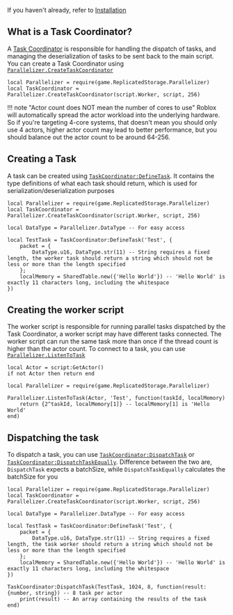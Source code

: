 If you haven't already, refer to [Installation](/parallelizer/guides/quick-start/installation)

## What is a Task Coordinator?
A [Task Coordinator](/parallelizer/api/task-coordinator) is responsible for handling the dispatch of tasks, and managing the deserialization of tasks to be sent back to the main script. You can create a Task Coordinator using [`Parallelizer.CreateTaskCoordinator`](/parallelizer/api#createtaskcoordinator)
```luau title="init.luau"
local Parallelizer = require(game.ReplicatedStorage.Parallelizer)
local TaskCoordinator = Parallelizer.CreateTaskCoordinator(script.Worker, script, 256)
```

!!! note "Actor count does NOT mean the number of cores to use"
	Roblox will automatically spread the actor workload into the underlying hardware. So if you're targeting 4-core systems, that doesn't mean you should only use 4 actors, higher actor count may lead to better performance, but you should balance out the actor count to be around 64-256.

## Creating a Task
A task can be created using [`TaskCoordinator:DefineTask`](/parallelizer/api/task-coordinator#definetask). It contains the type definitions of what each task should return, which is used for serialization/deserialization purposes
```luau title="init.luau"
local Parallelizer = require(game.ReplicatedStorage.Parallelizer)
local TaskCoordinator = Parallelizer.CreateTaskCoordinator(script.Worker, script, 256)

local DataType = Parallelizer.DataType -- For easy access

local TestTask = TaskCoordinator:DefineTask('Test', {
	packet = {
		DataType.u16, DataType.str(11) -- String requires a fixed length, the worker task should return a string which should not be less or more than the length specified
	};
	localMemory = SharedTable.new({'Hello World'}) -- 'Hello World' is exactly 11 characters long, including the whitespace
})
```

## Creating the worker script
The worker script is responsible for running parallel tasks dispatched by the Task Coordinator, a worker script may have different tasks connected. The worker script can run the same task more than once if the thread count is higher than the actor count. To connect to a task, you can use [`Parallelizer.ListenToTask`](/parallelizer/api#listentotask)
```luau title="worker.luau"
local Actor = script:GetActor()
if not Actor then return end

local Parallelizer = require(game.ReplicatedStorage.Parallelizer)

Parallelizer.ListenToTask(Actor, 'Test', function(taskId, localMemory)
	return {2^taskId, localMemory[1]} -- localMemory[1] is 'Hello World'
end)
```

## Dispatching the task
To dispatch a task, you can use [`TaskCoordinator:DispatchTask`](/parallelizer/api/task-coordinator#dispatchtask) or [`TaskCoordinator:DispatchTaskEqually`](/parallelizer/api/task-coordinator#dispatchtaskequally). Difference between the two are, `DispatchTask` expects a batchSize, while `DispatchTaskEqually` calculates the batchSize for you
```luau title="init.luau"
local Parallelizer = require(game.ReplicatedStorage.Parallelizer)
local TaskCoordinator = Parallelizer.CreateTaskCoordinator(script.Worker, script, 256)

local DataType = Parallelizer.DataType -- For easy access

local TestTask = TaskCoordinator:DefineTask('Test', {
	packet = {
		DataType.u16, DataType.str(11) -- String requires a fixed length, the task worker should return a string which should not be less or more than the length specified
	};
	localMemory = SharedTable.new({'Hello World'}) -- 'Hello World' is exactly 11 characters long, including the whitespace
})

TaskCoordinator:DispatchTask(TestTask, 1024, 8, function(result: {number, string}) -- 8 task per actor
	print(result) -- An array containing the results of the task
end)
```
